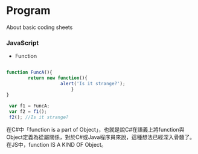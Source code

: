 # Program
About basic coding sheets

### JavaScript
 - Function
 ```javascript

 function FuncA(){
         return new function(){
                     alert('Is it strange?');
                         }
 }
  
  var f1 = FuncA;
  var f2 = f1();
  f2(); //Is it strange?
 ```
 在C#中「function is a part of Object」，也就是說C#在語義上將function與Object定義為從屬關係，對於C#或Java程序員來說，這種想法已經深入骨髓了。在JS中，function IS A KIND OF Object。






